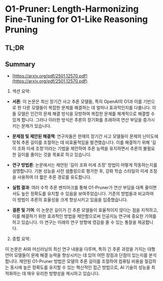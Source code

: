 # O1-Pruner: Length-Harmonizing Fine-Tuning for O1-Like Reasoning Pruning
## TL;DR
## Summary
- [https://arxiv.org/pdf/2501.12570.pdf](https://arxiv.org/pdf/2501.12570.pdf)

1. 섹션 요약:

- **서론**: 이 논문은 최신 장기간 사고 추론 모델들, 특히 OpenAI의 O1과 이를 기반으로 한 다른 모델들이 복잡한 문제를 해결하는 데 얼마나 효과적인지를 다룹니다. 이들 모델은 인간의 문제 해결 방식을 모방하여 복잡한 문제를 체계적으로 해결할 수 있게 합니다. 그러나 이러한 방식은 추론의 장기화를 초래하여 연산 부담을 증가시키는 문제가 있습니다.

- **문제점 및 제안된 해결책**: 연구자들은 현재의 장기간 사고 모델들이 문제의 난이도에 맞춰 추론 길이를 조절하는 데 비효율적임을 발견했습니다. 이를 해결하기 위해 '길이 조화 미세 조정'이라는 기법을 제안하여 추론 능력을 유지하면서 추론의 불필요한 길이를 줄이는 것을 목표로 하고 있습니다.

- **연구 방법론**: 논문에서는 제안된 '길이 조화 미세 조정' 방법이 어떻게 작동하는지를 설명합니다. 기본 성능을 사전 샘플링으로 평가한 후, 강화 학습 스타일의 미세 조정을 사용하여 더 짧은 추론 경로를 유도합니다.

- **실험 결과**: 여러 수학 추론 벤치마크를 통해 O1-Pruner가 연산 부담을 대폭 줄이면서도 높은 정확도를 유지할 수 있음을 보여주었습니다. 기존의 방법들과 비교하여 이 방법이 추론의 효율성을 크게 향상시키고 있음을 입증했습니다.

- **결론 및 기여**: 이 논문은 길이가 긴 추론 모델들이 효율적이지 않다는 점을 지적하고, 이를 해결하기 위한 효과적인 방법을 제안함으로써 인공지능 연구에 중요한 기여를 하고 있습니다. 이 연구는 미래의 연구 방향에 영감을 줄 수 있는 통찰을 제공합니다.

2. 종합 요약:

이 논문은 AI와 머신러닝의 최신 연구 내용을 다루며, 특히 긴 추론 과정을 가지는 대형 언어 모델들이 문제 해결 능력을 향상시키는 데 있어 어떤 장점과 단점이 있는지를 분석합니다. 제안된 O1-Pruner 방법은 모델의 추론 길이를 조절하여 컴퓨팅 비용을 절감하는 동시에 높은 정확도를 유지할 수 있는 혁신적인 접근 방법으로, AI 기술의 성능을 최적화하는 데 매우 유리한 방향성을 제시하고 있습니다.